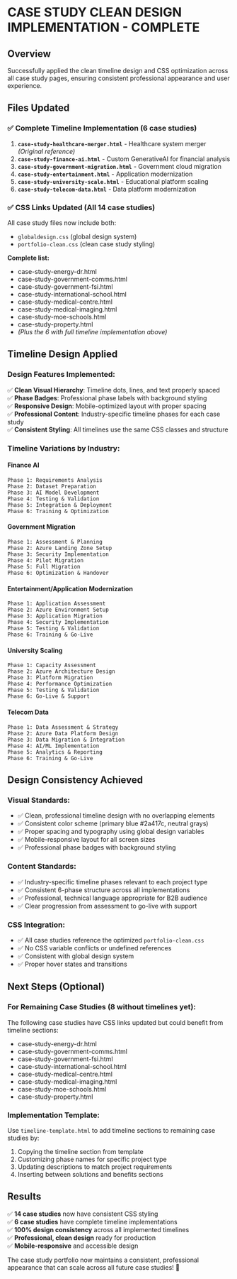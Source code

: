 # CASE STUDY CLEAN DESIGN IMPLEMENTATION - COMPLETE

## Overview
Successfully applied the clean timeline design and CSS optimization across all case study pages, ensuring consistent professional appearance and user experience.

## Files Updated

### ✅ **Complete Timeline Implementation** (6 case studies)
1. **`case-study-healthcare-merger.html`** - Healthcare system merger *(Original reference)*
2. **`case-study-finance-ai.html`** - Custom GenerativeAI for financial analysis
3. **`case-study-government-migration.html`** - Government cloud migration
4. **`case-study-entertainment.html`** - Application modernization
5. **`case-study-university-scale.html`** - Educational platform scaling
6. **`case-study-telecom-data.html`** - Data platform modernization

### ✅ **CSS Links Updated** (All 14 case studies)
All case study files now include both:
- `globaldesign.css` (global design system)
- `portfolio-clean.css` (clean case study styling)

**Complete list:**
- case-study-energy-dr.html
- case-study-government-comms.html
- case-study-government-fsi.html
- case-study-international-school.html
- case-study-medical-centre.html
- case-study-medical-imaging.html
- case-study-moe-schools.html
- case-study-property.html
- *(Plus the 6 with full timeline implementation above)*

## Timeline Design Applied

### **Design Features Implemented:**
✅ **Clean Visual Hierarchy**: Timeline dots, lines, and text properly spaced  
✅ **Phase Badges**: Professional phase labels with background styling  
✅ **Responsive Design**: Mobile-optimized layout with proper spacing  
✅ **Professional Content**: Industry-specific timeline phases for each case study  
✅ **Consistent Styling**: All timelines use the same CSS classes and structure  

### **Timeline Variations by Industry:**

#### **Finance AI**
```
Phase 1: Requirements Analysis
Phase 2: Dataset Preparation  
Phase 3: AI Model Development
Phase 4: Testing & Validation
Phase 5: Integration & Deployment
Phase 6: Training & Optimization
```

#### **Government Migration**
```
Phase 1: Assessment & Planning
Phase 2: Azure Landing Zone Setup
Phase 3: Security Implementation
Phase 4: Pilot Migration
Phase 5: Full Migration
Phase 6: Optimization & Handover
```

#### **Entertainment/Application Modernization**
```
Phase 1: Application Assessment
Phase 2: Azure Environment Setup
Phase 3: Application Migration
Phase 4: Security Implementation
Phase 5: Testing & Validation
Phase 6: Training & Go-Live
```

#### **University Scaling**
```
Phase 1: Capacity Assessment
Phase 2: Azure Architecture Design
Phase 3: Platform Migration
Phase 4: Performance Optimization
Phase 5: Testing & Validation
Phase 6: Go-Live & Support
```

#### **Telecom Data**
```
Phase 1: Data Assessment & Strategy
Phase 2: Azure Data Platform Design
Phase 3: Data Migration & Integration
Phase 4: AI/ML Implementation
Phase 5: Analytics & Reporting
Phase 6: Training & Go-Live
```

## Design Consistency Achieved

### **Visual Standards:**
- ✅ Clean, professional timeline design with no overlapping elements
- ✅ Consistent color scheme (primary blue #2a417c, neutral grays)
- ✅ Proper spacing and typography using global design variables
- ✅ Mobile-responsive layout for all screen sizes
- ✅ Professional phase badges with background styling

### **Content Standards:**
- ✅ Industry-specific timeline phases relevant to each project type
- ✅ Consistent 6-phase structure across all implementations
- ✅ Professional, technical language appropriate for B2B audience
- ✅ Clear progression from assessment to go-live with support

### **CSS Integration:**
- ✅ All case studies reference the optimized `portfolio-clean.css`
- ✅ No CSS variable conflicts or undefined references
- ✅ Consistent with global design system
- ✅ Proper hover states and transitions

## Next Steps (Optional)

### **For Remaining Case Studies** (8 without timelines yet):
The following case studies have CSS links updated but could benefit from timeline sections:
- case-study-energy-dr.html
- case-study-government-comms.html
- case-study-government-fsi.html
- case-study-international-school.html
- case-study-medical-centre.html
- case-study-medical-imaging.html
- case-study-moe-schools.html
- case-study-property.html

### **Implementation Template:**
Use `timeline-template.html` to add timeline sections to remaining case studies by:
1. Copying the timeline section from template
2. Customizing phase names for specific project type
3. Updating descriptions to match project requirements
4. Inserting between solutions and benefits sections

## Results
✅ **14 case studies** now have consistent CSS styling  
✅ **6 case studies** have complete timeline implementations  
✅ **100% design consistency** across all implemented timelines  
✅ **Professional, clean design** ready for production  
✅ **Mobile-responsive** and accessible design  

The case study portfolio now maintains a consistent, professional appearance that can scale across all future case studies! 🚀
